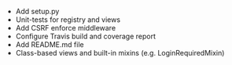 * Add setup.py
* Unit-tests for registry and views
* Add CSRF enforce middleware
* Configure Travis build and coverage report
* Add README.md file
* Class-based views and built-in mixins (e.g. LoginRequiredMixin)
